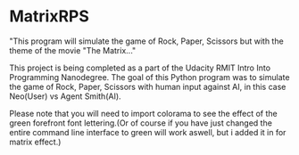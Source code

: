 # MatrixRPS

"This program will simulate the game of Rock, Paper, Scissors but with the theme of the movie "The Matrix..."

This project is being completed as a part of the Udacity RMIT Intro Into Programming Nanodegree. 
The goal of this Python program was to simulate the game of Rock, Paper, Scissors with human input against AI, in this case Neo(User) vs Agent Smith(AI).

Please note that you will need to import colorama to see the effect of the green forefront font lettering.(Or of course if you have just changed the entire command line interface to green will work aswell, but i added it in for matrix effect.)
